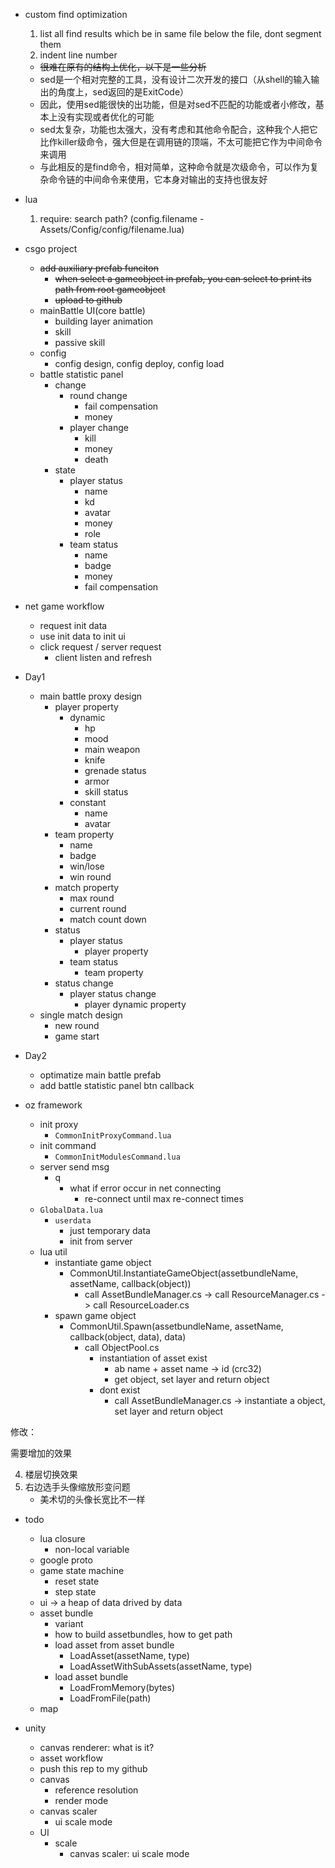 - custom find optimization
    1. list all find results which be in same file below the file, dont segment them 
    2. indent line number
    - ~~很难在原有的结构上优化，以下是一些分析~~
    - sed是一个相对完整的工具，没有设计二次开发的接口（从shell的输入输出的角度上，sed返回的是ExitCode）
    - 因此，使用sed能很快的出功能，但是对sed不匹配的功能或者小修改，基本上没有实现或者优化的可能
    - sed太复杂，功能也太强大，没有考虑和其他命令配合，这种我个人把它比作killer级命令，强大但是在调用链的顶端，不太可能把它作为中间命令来调用
    - 与此相反的是find命令，相对简单，这种命令就是次级命令，可以作为复杂命令链的中间命令来使用，它本身对输出的支持也很友好

- lua
    1. require: search path? (config.filename - Assets/Config/config/filename.lua)

- csgo project
    - ~~add auxiliary prefab funciton~~
        - ~~when select a gameobject in prefab, you can select to print its path from root gameobject~~
        - ~~upload to github~~
    - mainBattle UI(core battle)
        - building layer animation
        - skill
        - passive skill
    - config
        - config design, config deploy, config load 
    - battle statistic panel
        - change
            - round change
                - fail compensation 
                - money
            - player change
                - kill
                - money
                - death
        - state
            - player status
                - name
                - kd
                - avatar
                - money
                - role 
            - team status
                - name
                - badge
                - money
                - fail compensation 

- net game workflow
    - request init data 
    - use init data to init ui
    - click request / server request
        - client listen and refresh 

- Day1
    - main battle proxy design
        - player property
            - dynamic
                - hp
                - mood
                - main weapon
                - knife
                - grenade status
                - armor
                - skill status
            - constant
                - name
                - avatar
        - team property
            - name
            - badge
            - win/lose
            - win round 
        - match property
            - max round
            - current round
            - match count down
        - status
            - player status
                - player property 
            - team status 
                - team property
        - status change
            - player status change
                - player dynamic property
    - single match design
        - new round
        - game start

- Day2
    - optimatize main battle prefab 
    - add battle statistic panel btn callback

- oz framework 
    - init proxy
        - `CommonInitProxyCommand.lua` 
    - init command
        - `CommonInitModulesCommand.lua`
    - server send msg
        - q
            - what if error occur in net connecting
                - re-connect until max re-connect times
    - `GlobalData.lua`
        - `userdata`
            - just temporary data
            - init from server
    - lua util
        - instantiate game object
            - CommonUtil.InstantiateGameObject(assetbundleName, assetName, callback(object))
                - call AssetBundleManager.cs -> call ResourceManager.cs -> call ResourceLoader.cs
        - spawn game object 
            - CommonUtil.Spawn(assetbundleName, assetName, callback(object, data), data) 
                - call ObjectPool.cs
                    - instantiation of asset exist
                        - ab name + asset name -> id (crc32)
                        - get object, set layer and return object
                    - dont exist
                        - call AssetBundleManager.cs -> instantiate a object, set layer and return object


修改：
<!-- 1. 全甲（头盔+护甲），半甲（护甲），无甲切换 -->
<!-- 2. 拆弹器/炸药包位置固定 -->

需要增加的效果
<!-- 1. 闪光弹头像效果 -->
<!-- 2. 掉血效果 -->
<!-- 3. 死亡效果 -->
4. 楼层切换效果
5. 右边选手头像缩放形变问题
    - 美术切的头像长宽比不一样

<!-- MainBattle的自适应效果 -->

- todo
    - lua closure
        - non-local variable
    - google proto
    - game state machine
        - reset state
        - step state
    - ui -> a heap of data drived by data
    - asset bundle
        - variant
        - how to build assetbundles, how to get path
        - load asset from asset bundle
            - LoadAsset(assetName, type) 
            - LoadAssetWithSubAssets(assetName, type)
        - load asset bundle
            - LoadFromMemory(bytes)
            - LoadFromFile(path)
    - map

- unity
    - canvas renderer: what is it?
    - asset workflow
    - push this rep to my github
    - canvas
        - reference resolution
        - render mode
    - canvas scaler
        - ui scale mode
    - UI
        - scale
            - canvas scaler: ui scale mode

